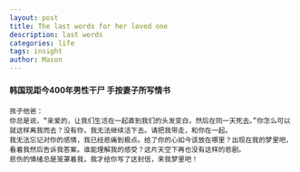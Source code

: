 ```yaml
---
layout: post
title: The last words for her loved one
description: last words
categories: life
tags: insight
author: Mason
---
```


#### 韩国现距今400年男性干尸 手按妻子所写情书

```
孩子他爸：
你总是说，“亲爱的，让我们生活在一起直到我们的头发变白，然后在同一天死去。”你怎么可以就这样离我而去？没有你，我无法继续活下去。请把我带走，和你在一起。
我无法忘记对你的感情，我已经悲痛到极点。给了你的心如今该放在哪里？出现在我的梦里吧，看着我然后告诉我答案。谁能理解我的感受？这片天空下再也没有这样的悲剧。
悲伤的情绪总是笼罩着我，我才给你写了这封信，来我梦里吧！
```
